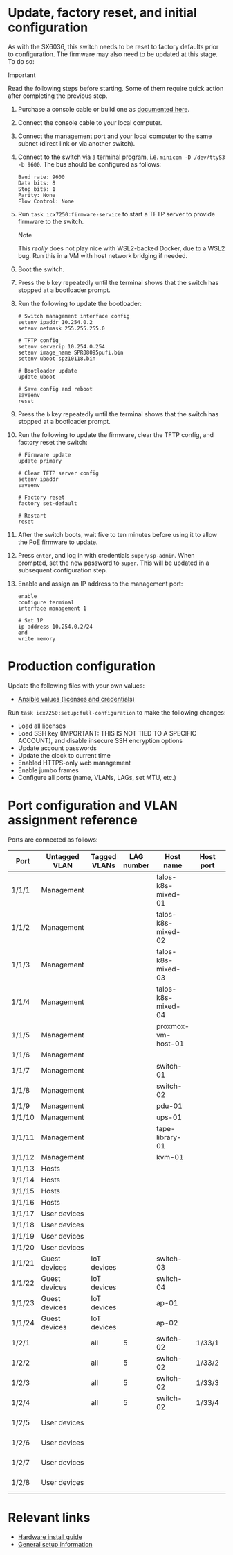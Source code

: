 # Update, factory reset, and initial configuration

As with the SX6036, this switch needs to be reset to factory defaults prior to configuration. The firmware may also need to be updated at this stage. To do so:

> [!IMPORTANT]
> Read the following steps before starting. Some of them require quick action after completing the previous step.

1. Purchase a console cable or build one as [documented here](../custom%20hardware/Brocade%20ICX%207250/Console%20cable/README.md).
2. Connect the console cable to your local computer.
3. Connect the management port and your local computer to the same subnet (direct link or via another switch).
4. Connect to the switch via a terminal program, i.e. `minicom -D /dev/ttyS3 -b 9600`. The bus should be configured as follows:
   
   ```yaml:
   Baud rate: 9600
   Data bits: 8
   Stop bits: 1
   Parity: None
   Flow Control: None
   ```
5. Run `task icx7250:firmware-service` to start a TFTP server to provide firmware to the switch.

    > [!NOTE]
    > This _really_ does not play nice with WSL2-backed Docker, due to a WSL2 bug. Run this in a VM with host network bridging if needed.

6. Boot the switch.
7. Press the `b` key repeatedly until the terminal shows that the switch has stopped at a bootloader prompt.
8. Run the following to update the bootloader:

    ```shell
    # Switch management interface config
    setenv ipaddr 10.254.0.2
    setenv netmask 255.255.255.0

    # TFTP config
    setenv serverip 10.254.0.254
    setenv image_name SPR08095pufi.bin
    setenv uboot spz10118.bin

    # Bootloader update
    update_uboot

    # Save config and reboot
    saveenv
    reset
    ```
9. Press the `b` key repeatedly until the terminal shows that the switch has stopped at a bootloader prompt.
10. Run the following to update the firmware, clear the TFTP config, and factory reset the switch:

    ```shell
    # Firmware update
    update_primary

    # Clear TFTP server config
    setenv ipaddr
    saveenv

    # Factory reset
    factory set-default

    # Restart
    reset
    ```
11. After the switch boots, wait five to ten minutes before using it to allow the PoE firmware to update.
12. Press `enter`, and log in with credentials `super/sp-admin`. When prompted, set the new password to `super`. This will be updated in a subsequent configuration step.
13. Enable and assign an IP address to the management port:

    ```shell
    enable
    configure terminal
    interface management 1

    # Set IP
    ip address 10.254.0.2/24
    end
    write memory
    ```

# Production configuration

Update the following files with your own values:
* [Ansible values (licenses and credentials)](../ansible/remote/switches/icx7250/group_vars/icx7250.sops.yaml)

Run `task icx7250:setup:full-configuration` to make the following changes:
* Load all licenses
* Load SSH key (IMPORTANT: THIS IS NOT TIED TO A SPECIFIC ACCOUNT), and disable insecure SSH encryption options
* Update account passwords
* Update the clock to current time
* Enabled HTTPS-only web management
* Enable jumbo frames
* Configure all ports (name, VLANs, LAGs, set MTU, etc.)

# Port configuration and VLAN assignment reference

Ports are connected as follows:

| Port   | Untagged VLAN | Tagged VLANs | LAG number | Host name          | Host port | Cable type |
| ------ | ------------- | ------------ | ---------- | ------------------ | --------- | ---------- |
| 1/1/1  | Management    |              |            | talos-k8s-mixed-01 |           |            |
| 1/1/2  | Management    |              |            | talos-k8s-mixed-02 |           |            |
| 1/1/3  | Management    |              |            | talos-k8s-mixed-03 |           |            |
| 1/1/4  | Management    |              |            | talos-k8s-mixed-04 |           |            |
| 1/1/5  | Management    |              |            | proxmox-vm-host-01 |           |            |
| 1/1/6  | Management    |              |            |                    |           |            |
| 1/1/7  | Management    |              |            | switch-01          |           |            |
| 1/1/8  | Management    |              |            | switch-02          |           |            |
| 1/1/9  | Management    |              |            | pdu-01             |           |            |
| 1/1/10 | Management    |              |            | ups-01             |           |            |
| 1/1/11 | Management    |              |            | tape-library-01    |           |            |
| 1/1/12 | Management    |              |            | kvm-01             |           |            |
| 1/1/13 | Hosts         |              |            |                    |           |            |
| 1/1/14 | Hosts         |              |            |                    |           |            |
| 1/1/15 | Hosts         |              |            |                    |           |            |
| 1/1/16 | Hosts         |              |            |                    |           |            |
| 1/1/17 | User devices  |              |            |                    |           |            |
| 1/1/18 | User devices  |              |            |                    |           |            |
| 1/1/19 | User devices  |              |            |                    |           |            |
| 1/1/20 | User devices  |              |            |                    |           |            |
| 1/1/21 | Guest devices | IoT devices  |            | switch-03          |           |            |
| 1/1/22 | Guest devices | IoT devices  |            | switch-04          |           |            |
| 1/1/23 | Guest devices | IoT devices  |            | ap-01              |           |            |
| 1/1/24 | Guest devices | IoT devices  |            | ap-02              |           |            |
| 1/2/1  |               | all          | 5          | switch-02          | 1/33/1    | DAC SFP+   |
| 1/2/2  |               | all          | 5          | switch-02          | 1/33/2    | DAC SFP+   |
| 1/2/3  |               | all          | 5          | switch-02          | 1/33/3    | DAC SFP+   |
| 1/2/4  |               | all          | 5          | switch-02          | 1/33/4    | DAC SFP+   |
| 1/2/5  | User devices  |              |            |                    |           | LC fiber   |
| 1/2/6  | User devices  |              |            |                    |           | LC fiber   |
| 1/2/7  | User devices  |              |            |                    |           | LC fiber   |
| 1/2/8  | User devices  |              |            |                    |           | LC fiber   |

# Relevant links

* [Hardware install guide](https://gzhls.at/blob/ldb/a/b/e/7/6633931b0f02f6c5019f7d4e6b199bc36d38.pdf)
* [General setup information](https://fohdeesha.com/docs/icx7250.html)

